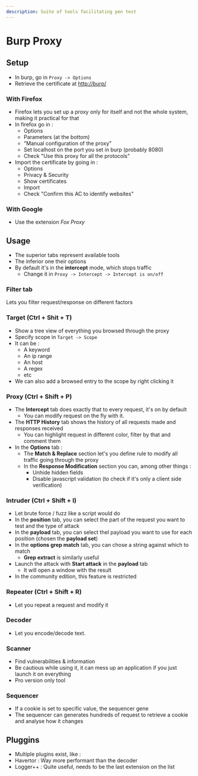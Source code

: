```yaml
---
description: Suite of tools facilitating pen test
---
```


# Burp Proxy

## Setup

* In burp, go in  `Proxy -> Options`
* Retrieve the certificate at [http://burp/](http://burp/)

### With Firefox

* Firefox lets you set up a proxy only for itself and not the whole system, making it practical for that
* In firefox go in :
  * Options
  * Parameters \(at the bottom\)
  * "Manual configuration of the proxy"
  * Set localhost on the port you set in burp \(probably 8080\)
  * Check "Use this proxy for all the protocols"
* Import the certificate by going in :
  *  Options
  * Privacy & Security
  * Show certificates
  * Import
  * Check "Confirm this AC to identify websites"

### With Google

* Use the extension _Fox Proxy_

## Usage

* The superior tabs represent available tools
* The inferior one their options
* By default it's in the **intercept** mode, which stops traffic
  * Change it in `Proxy -> Intercept -> Intercept is on/off`

### Filter tab

Lets you filter request/response on different factors

### Target \(Ctrl + Shit + T\)

* Show a tree view of everything you browsed through the proxy
* Specify scope in `Target -> Scope`
* It can be :
  *  A keyword
  * An ip range
  * An host
  * A regex
  * etc
* We can also add a browsed entry to the scope by right clicking it

### Proxy \(Ctrl + Shift + P\)

* The **Intercept** tab does exactly that to every request, it's on by default
  * You can modify request on the fly with it.
* The **HTTP History** tab shows the history of all requests made and responses received
  * You can highlight request in different color, filter by that and comment them
* In the **Options** tab :
  * The **Match & Replace** section let's you  define rule to modify all traffic going through the proxy
  * In the **Response Modification** section you can, among other things :
    *  Unhide hidden fields
    * Disable javascript validation \(to check if it's only a client side verification\)

### Intruder \(Ctrl + Shift + I\)

* Let brute force / fuzz like a  script would do
* In the **position** tab, you can select the part of the request you want to test and the type of attack
* In the **payload** tab, you can select theI payload you want to use for each position \(chosen the **payload set**\)
* In the **options grep match** tab, you can chose a string against which to match
  * **Grep extract** is similarly useful
* Launch the attack with **Start attack** in the **payload** tab
  * It will open a window with the result
* In the community edition, this feature is restricted

### Repeater \(Ctrl + Shift + R\)

* Let you repeat a request and modify it

### Decoder

* Let you encode/decode text.

### Scanner

* Find vulnerabilities & information
* Be cautious while using it, it can mess up an application if you just launch it on everything
* Pro version only tool

### Sequencer

* If a cookie is set to specific value, the sequencer gene
* The sequencer can generates hundreds of request to retrieve a cookie and analyse how it changes

## Pluggins

* Multiple plugins exist, like :
* Havertor : Way more performant than the decoder
* Logger++ : Quite useful, needs to be the last extension on the list

